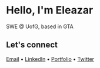 # Hello, I'm Eleazar

SWE @ UofG, based in GTA

## Let's connect

[Email](mailto:videna.psalmeleazar@gmail.com) • [LinkedIn](https://www.linkedin.com/in/pevidena/) • [Portfolio](https://p541m.github.io/portfolio-old/) • [Twitter](https://twitter.com/psalmeleazar)
